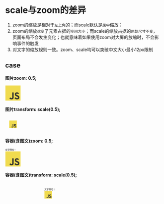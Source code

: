 # scale与zoom的差异

1. zoom的缩放是相对于`左上角`的；而scale默认是`居中`缩放；
2. zoom的缩放`改变`了元素占据的`空间大小`；而scale的缩放占据的`原始尺寸不变`，页面布局不会发生变化；也就意味着如果使用zoom对大屏的放缩时，不会影响事件的触发
3. 对文字的缩放规则一致。zoom、scale均可以突破中文大小最小12px限制

## case

<style scoped>
.zoom-half { zoom: 0.5; }
.scale-half { transform: scale(0.5); }
img{ width:10%; }
</style>
<p><strong>图片zoom: 0.5;</strong></p>
<p><img src="https://raw.githubusercontent.com/devicons/devicon/master/icons/javascript/javascript-original.svg" class="zoom-half"></p>
<p><strong>图片transform: scale(0.5);</strong></p>
<p><img src="https://raw.githubusercontent.com/devicons/devicon/master/icons/javascript/javascript-original.svg" class="scale-half"></p>
<p><strong>容器(含图文)zoom: 0.5;</strong></p>
<p class="zoom-half">文字啊哈！<br><img src="https://raw.githubusercontent.com/devicons/devicon/master/icons/javascript/javascript-original.svg"></p>
<p><strong>容器(含图文)transform: scale(0.5);</strong></p>
<p class="scale-half">文字啊哈！<br><img src="https://raw.githubusercontent.com/devicons/devicon/master/icons/javascript/javascript-original.svg"></p>
